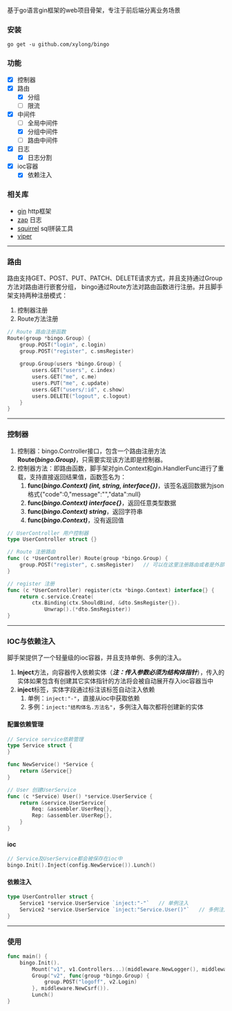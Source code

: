 基于go语言gin框架的web项目骨架，专注于前后端分离业务场景

### 安装
```
go get -u github.com/xylong/bingo
```

### 功能
- [x] 控制器
- [x] 路由
    - [x] 分组
    - [ ] 限流
- [x] 中间件
    - [ ] 全局中间件
    - [x] 分组中间件
    - [ ] 路由中间件
- [x] 日志
    - [x] 日志分割
- [x] ioc容器
    - [x] 依赖注入

### 相关库
- [gin](https://github.com/gin-gonic/gin) http框架
- [zap](https://github.com/uber-go/zap) 日志
- [squirrel](github.com/Masterminds/squirrel) sql拼装工具
- [viper]()
****

### 路由
路由支持GET、POST、PUT、PATCH、DELETE请求方式，并且支持通过Group方法对路由进行嵌套分组， bingo通过Route方法对路由函数进行注册。并且脚手架支持两种注册模式：
1. 控制器注册
2. Route方法注册
```go
// Route 路由注册函数
Route(group *bingo.Group) {
    group.POST("login", c.login)
    group.POST("register", c.smsRegister)
	
    group.Group(users *bingo.Group) {
        users.GET("users", c.index)
        users.GET("me", c.me)
        users.PUT("me", c.update)
        users.GET("users/:id", c.show)
        users.DELETE("logout", c.logout)
    }
}
```

****

### 控制器
1. 控制器：bingo.Controller接口，包含一个路由注册方法**Route(*bingo.Group)***，只需要实现该方法即是控制器。
2. 控制器方法：即路由函数，脚手架对gin.Context和gin.HandlerFunc进行了重载，支持直接返回结果值，函数签名为：
   1. **func(*bingo.Context) (int, string, interface{})***，该签名返回数据为json格式{"code":0,"message":"","data":null}
   2. **func(*bingo.Context) interface{}***，返回任意类型数据
   3. **func(*bingo.Context) string***，返回字符串
   4. **func(*bingo.Context)***，没有返回值
```go
// UserController 用户控制器
type UserController struct {}

// Route 注册路由
func (c *UserController) Route(group *bingo.Group) {
	group.POST("register", c.smsRegister)   // 可以在这里注册路由或者是外部注册路由
}

// register 注册
func (c *UserController) register(ctx *bingo.Context) interface{} {
	return c.service.Create(
		ctx.Binding(ctx.ShouldBind, &dto.SmsRegister{}).
			Unwrap().(*dto.SmsRegister))
}
```

****

### IOC与依赖注入
脚手架提供了一个轻量级的ioc容器，并且支持单例、多例的注入。
1. **Inject**方法，向容器传入依赖实体（***注：传入参数必须为结构体指针***），传入的实体如果包含有创建其它实体指针的方法将会被自动展开存入ioc容器当中
2. **inject**标签，实体字段通过标注该标签自动注入依赖
   1. 单例：`inject:"-"`，直接从ioc中获取依赖
   2. 多例：`inject:"结构体名.方法名"`，多例注入每次都将创建新的实体

#### 配置依赖管理
```go
// Service service依赖管理
type Service struct {
}

func NewService() *Service {
    return &Service{}
}

// User 创建UserService
func (c *Service) User() *service.UserService {
    return &service.UserService{
        Req: &assembler.UserReq{},
        Rep: &assembler.UserRep{},
    }
}
```
#### ioc
```go
// Service及UserService都会被保存在ioc中
bingo.Init().Inject(config.NewService()).Lunch()
```
#### 依赖注入
```go
type UserController struct {
    Service1 *service.UserService `inject:"-"`   // 单例注入
    Service2 *service.UserService `inject:"Service.User()"`   // 多例注入
}
```

****

### 使用
```go
func main() {
    bingo.Init().
        Mount("v1", v1.Controllers...)(middleware.NewLogger(), middleware.NewValidate()).
        Group("v2", func(group *bingo.Group) {
            group.POST("logoff", v2.Login)
        }, middleware.NewCsrf()).
        Lunch()
}
```

